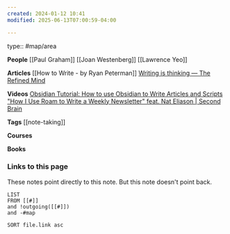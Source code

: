 ```yaml
---
created: 2024-01-12 10:41
modified: 2025-06-13T07:00:59-04:00

---
```

type:: #map/area 

**People**
[[Paul Graham]]
[[Joan Westenberg]]
[[Lawrence Yeo]]


**Articles**
[[How to Write - by Ryan Peterman]]
[Writing is thinking — The Refined Mind](https://tannenbaum.netlify.app/writing-is-thinking)


**Videos**
[Obsidian Tutorial: How to use Obsidian to Write Articles and Scripts](https://www.youtube.com/watch?v=a7EPjeyHvj0)
["How I Use Roam to Write a Weekly Newsletter" feat. Nat Eliason | Second Brain](https://www.youtube.com/watch?v=jWIdQfcQKTc&list=PLVNXAaej57W5TVg9-4vzH_oqwT8aAGnOL&index=5)

**Tags**
[[note-taking]]

**Courses**

**Books**

### Links to this page
These notes point directly to this note. But this note doesn't point back.
```dataview
LIST
FROM [[#]]
and !outgoing([[#]])
and -#map

SORT file.link asc
```
